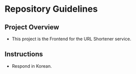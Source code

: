 # Repository Guidelines

## Project Overview

- This project is the Frontend for the URL Shortener service.

## Instructions

- Respond in Korean.
